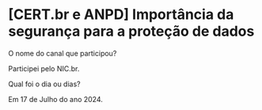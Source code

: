 
# [CERT.br e ANPD] Importância da segurança para a proteção de dados
 


O nome do canal que participou?

Participei pelo NIC.br.

Qual foi o dia ou dias?

Em 17 de Julho do ano 2024.
